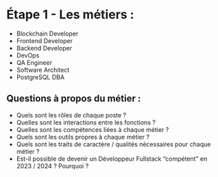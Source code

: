 # Étape 1 - Les métiers :

- Blockchain Developer
- Frontend Developer
- Backend Developer
- DevOps
- QA Engineer
- Software Architect
- PostgreSQL DBA

## Questions à propos du métier :
- Quels sont les rôles de chaque poste ?
- Quelles sont les interactions entre les fonctions ?
- Quelles sont les compétences liées à chaque métier ?
- Quels sont les outils propres à chaque métier ? 
- Quels sont les traits de caractère / qualités nécessaires pour chaque métier ?
- Est-il possible de devenir un Développeur Fullstack “compétent” en 2023 / 2024 ? Pourquoi ?

